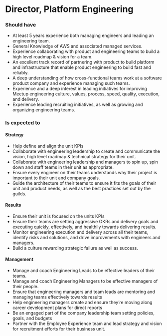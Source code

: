 Director, Platform Engineering
=====================

### Should have
* At least 5 years experience both managing engineers and leading an engineering team.
* General Knowledge of AWS and associated managed services.
* Experience collaborating with product and engineering teams to build a high level roadmap & vision for a team.
* An excellent track record of partnering with product to build platform and infrastructure that enable product engineering to build fast and reliably.
* A deep understanding of how cross-functional teams work at a software product company and experience managing such teams.
* Experience and a deep interest in leading initiatives for improving Meetup engineering culture, values, process, speed, quality, execution, and delivery.
* Experience leading recruiting initiatives, as well as growing and organizing engineering teams.


### Is expected to

#### Strategy
* Help define and align the unit KPIs
* Collaborate with engineering leadership to create and communicate the vision, high level roadmap & technical strategy for their unit.
* Collaborate with engineering leadership and managers to spin up, spin down and staff teams in their unit as appropriate.
* Ensure every engineer on their teams understands why their project is important to their unit and company goals.
* Guide the architecture of their teams to ensure it fits the goals of their unit and product needs, as well as the best practices set out by the guilds.

#### Results
* Ensure their unit is focused on the units KPIs
* Ensure their teams are setting aggressive OKRs and delivery goals and executing quickly, effectively, and healthily towards delivering results.
* Monitor engineering execution and delivery across all their teams, identify risks and solutions, and drive improvements with engineers and managers.
* Build a culture rewarding strategic failure as well as success.

#### Management
* Manage and coach Engineering Leads to be effective leaders of their teams.
* Manage and coach Engineering Managers to be effective managers of their people.
* Ensure that engineering managers and team leads are mentoring and managing teams effectively towards results
* Help engineering managers create and ensure they’re moving along career development plans for direct reports
* Be an engaged part of the company leadership team setting policies, goals, and budgets
* Partner with the Employee Experience team and lead strategy and vision for recruitment efforts for their business unit.
